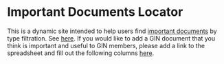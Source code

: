 # Important Documents Locator
This is a dynamic site intended to help users find [important documents](https://docs.google.com/spreadsheets/d/1UVXt7_ZmzTnCeraJKl-0wL4rD1n_dlyMlsNrYzjbW9M/edit?gid=0#gid=0) by type filtration. See [here](https://gin.btaa.org/important-docs-locator/). If you would like to add a GIN document that you think is important and useful to GIN members, please add a link to the spreadsheet and fill out the following columns [here](https://docs.google.com/spreadsheets/d/1UVXt7_ZmzTnCeraJKl-0wL4rD1n_dlyMlsNrYzjbW9M/edit?gid=0#gid=0).

